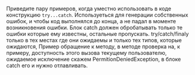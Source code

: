 Приведите пару примеров, когда уместно использовать в коде конструкцию `try...catch`.
Используеться для генерации собственных ошибок, и чтобы код выполнялся до конца, а не падал в моменте возникновения ошибки.
Блок catch должен обробатывать только те ошибки которые ему известны, остальные пропускать.
 try/catch/finaly только в тех местах где они ожидаемы и только тех типов, которые ожидаются, Пример обращение к методу, в методе проверка на, к примеру, доступность этого вызова текущему пользователю, ожидаемое исключение скажем PermitionDeniedException, в блоке catch его и нужно отлавливать.